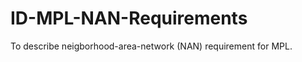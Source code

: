 ID-MPL-NAN-Requirements
=======================

To describe neigborhood-area-network (NAN) requirement for MPL.
